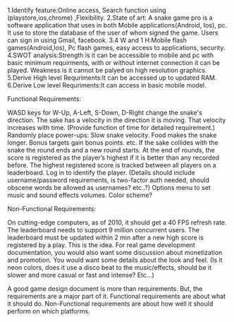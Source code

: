 1.Identify feature:Online access, Search function using
(playstore,ios,chrome) ,Flexibility. 2.State of art: A snake game pro is
a software application that uses in both Mobile applications(Android,
Ios), pc. It use to store the database of the user of whom signed the
game. Users can sign in using Gmail, facebook. 3.4 W and 1 H:Mobile
flash games(Android,Ios), Pc flash games, easy access to applications,
security. 4.SWOT analysis:Strength is it can be accessible to mobile and
pc with basic minimum requirments, with or without internet connection
it can be played. Weakness is it cannot be palyed on high resolution
graphics. 5.Derive High level Requriments:It can be accessed up to
updated RAM. 6.Derive Low level Requriments:It can access in basic
mobile model.

Functional Requirements:

WASD keys for W-Up, A-Left, S-Down, D-Right change the snake's
direction. The sake has a velocity in the direction it is moving. That
velocity increases with time. (Provide function of time for detailed
requirement.) Randomly place power-ups: Slow snake velocity. Food makes
the snake longer. Bonus targets gain bonus points. etc. If the sake
collides with the snake the round ends and a new round starts. At the
end of rounds, the score is registered as the player’s highest if it is
better than any recorded before. The highest registered score is tracked
between all players on a leaderboard. Log in to identify the player.
(Details should include username/password requirements, is two-factor
auth needed, should obscene words be allowed as usernames? etc..?)
Options menu to set music and sound effects volumes. Color scheme?

Non-Functional Requirements:

On cutting-edge computers, as of 2010, it should get a 40 FPS refresh
rate. The leaderboard needs to support 9 million concurrent users. The
leaderboard must be updated within 2 min after a new high score is
registered by a play. This is the idea. For real game development
documentation, you would also want some discussion about monetization
and promotion. You would want some details about the look and feel. (Is
it neon colors, does it use a disco beat to the music/effects, should be
it slower and more casual or fast and intense? Etc…)

A good game design document is more than requirements. But, the
requirements are a major part of it. Functional requirements are about
what it should do. Non-Functional requirements are about how well it
should perform on which platforms.

